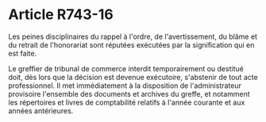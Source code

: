 # Article R743-16

Les peines disciplinaires du rappel à l'ordre, de l'avertissement, du blâme et du retrait de l'honorariat sont réputées exécutées par la signification qui en est faite.

Le greffier de tribunal de commerce interdit temporairement ou destitué doit, dès lors que la décision est devenue exécutoire, s'abstenir de tout acte professionnel. Il met immédiatement à la disposition de l'administrateur provisoire l'ensemble des documents et archives du greffe, et notamment les répertoires et livres de comptabilité relatifs à l'année courante et aux années antérieures.
